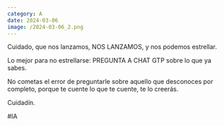 ```yaml
--- 
category: A 
date: 2024-03-06 
image: /2024-03-06_2.png 
--- 
```


Cuidado, que nos lanzamos, NOS LANZAMOS, y nos podemos estrellar.

Lo mejor para no estrellarse: PREGUNTA A CHAT GTP sobre lo que ya sabes. 

No cometas el error de preguntarle sobre aquello que desconoces por completo, porque te cuente lo que te cuente, te lo creerás. 

Cuidadín. 

#IA